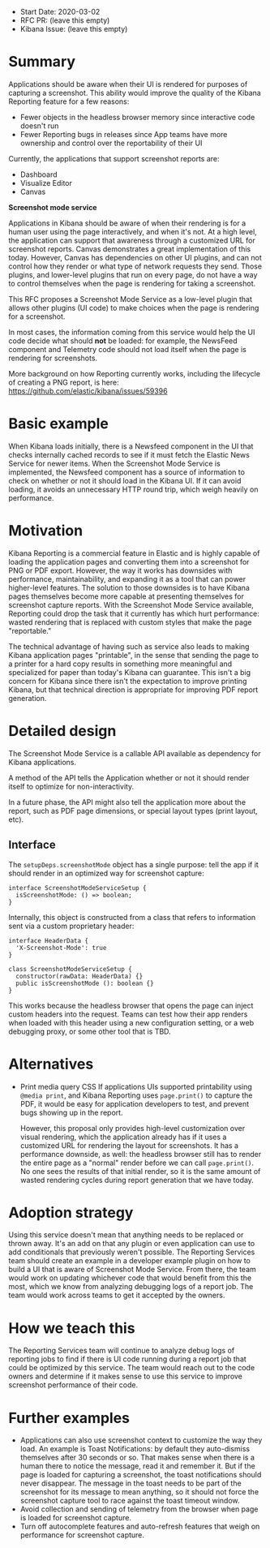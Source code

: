 - Start Date: 2020-03-02
- RFC PR: (leave this empty)
- Kibana Issue: (leave this empty)

# Summary

Applications should be aware when their UI is rendered for purposes of
capturing a screenshot. This ability would improve the quality of the Kibana
Reporting feature for a few reasons:
 - Fewer objects in the headless browser memory since interactive code doesn't run
 - Fewer Reporting bugs in releases since App teams have more ownership and
   control over the reportability of their UI

Currently, the applications that support screenshot reports are:
 - Dashboard
 - Visualize Editor
 - Canvas

**Screenshot mode service**

Applications in Kibana should be aware of when their rendering is for a human
user using the page interactively, and when it's not. At a high level, the application
can support that awareness through a customized URL for screenshot reports. Canvas
demonstrates a great implementation of this today. However, Canvas has dependencies
on other UI plugins, and can not control how they render or what type of network requests
they send. Those plugins, and lower-level plugins that run on every page, do not have
a way to control themselves when the page is rendering for taking a screenshot.

This RFC proposes a Screenshot Mode Service as a low-level plugin that allows
other plugins (UI code) to make choices when the page is rendering for a screenshot.

In most cases, the information coming from this service would help the UI code
decide what should **not** be loaded: for example, the NewsFeed component and
Telemetry code should not load itself when the page is rendering for
screenshots.

More background on how Reporting currently works, including the lifecycle of
creating a PNG report, is here: https://github.com/elastic/kibana/issues/59396

# Basic example

When Kibana loads initially, there is a Newsfeed component in the UI that
checks internally cached records to see if it must fetch the Elastic News
Service for newer items. When the Screenshot Mode Service is implemented, the
Newsfeed component has a source of information to check on whether or not it
should load in the Kibana UI. If it can avoid loading, it avoids an unnecessary
HTTP round trip, which weigh heavily on performance.

# Motivation

Kibana Reporting is a commercial feature in Elastic and is highly capable of
loading the application pages and converting them into a screenshot for PNG or
PDF export. However, the way it works has downsides with performance,
maintainability, and expanding it as a tool that can power higher-level
features. The solution to those downsides is to have Kibana pages themselves
become more capable at presenting themselves for screenshot capture reports.
With the Screenshot Mode Service available, Reporting could drop the
task that it currently has which hurt performance: wasted rendering that is
replaced with custom styles that make the page "reportable."

The technical advantage of having such as service also leads to making Kibana
application pages "printable", in the sense that sending the page to a printer
for a hard copy results in something more meaningful and specialized for paper
than today's Kibana can guarantee. This isn't a big concern for Kibana since
there isn't the expectation to improve printing Kibana, but that technical
direction is appropriate for improving PDF report generation.

# Detailed design

The Screenshot Mode Service is a callable API available as dependency for
Kibana applications.

A method of the API tells the Application whether or not it should render
itself to optimize for non-interactivity.

In a future phase, the API might also tell the application more about the
report, such as PDF page dimensions, or special layout types (print layout,
etc).

## Interface
The `setupDeps.screenshotMode` object has a single purpose: tell the app if it
should render in an optimized way for screenshot capture:

```
interface ScreenshotModeServiceSetup {
  isScreenshotMode: () => boolean;
}
```

Internally, this object is constructed from a class that refers to information
sent via a custom proprietary header:

```
interface HeaderData {
  'X-Screenshot-Mode': true
}

class ScreenshotModeServiceSetup {
  constructor(rawData: HeaderData) {}
  public isScreenshotMode (): boolean {}
}
```

This works because the headless browser that opens the page can inject custom
headers into the request. Teams can test how their app renders when loaded with
this header using a new configuration setting, or a web debugging proxy, or
some other tool that is TBD.

# Alternatives

- Print media query CSS
  If applications UIs supported printability using `@media print`, and Kibana 
  Reporting uses `page.print()` to capture the PDF, it would be easy for application 
  developers to test, and prevent bugs showing up in the report.
  
  However, this proposal only provides high-level customization over visual rendering, which the
  application already has if it uses a customized URL for rendering the layout for screenshots. It
  has a performance downside, as well: the headless browser still has to render the entire 
  page as a "normal" render before we can call `page.print()`. No one sees the 
  results of that initial render, so it is the same amount of wasted rendering cycles 
  during report generation that we have today.

# Adoption strategy

Using this service doesn't mean that anything needs to be replaced or thrown away. It's an add on
that any plugin or even application can use to add conditionals that previously weren't possible.
The Reporting Services team should create an example in a developer example plugin on how to build
a UI that is aware of Screenshot Mode Service. From there, the team would work on updating
whichever code that would benefit from this the most, which we know from analyzing debugging logs
of a report job. The team would work across teams to get it accepted by the owners.

# How we teach this

The Reporting Services team will continue to analyze debug logs of reporting jobs to find if there
is UI code running during a report job that could be optimized by this service. The team would
reach out to the code owners and determine if it makes sense to use this service to improve
screenshot performance of their code.

# Further examples

- Applications can also use screenshot context to customize the way they load.
  An example is Toast Notifications: by default they auto-dismiss themselves
  after 30 seconds or so. That makes sense when there is a human there to
  notice the message, read it and remember it. But if the page is loaded for
  capturing a screenshot, the toast notifications should never disappear. The
  message in the toast needs to be part of the screenshot for its message to
  mean anything, so it should not force the screenshot capture tool to race
  against the toast timeout window.
- Avoid collection and sending of telemetry from the browser when page is
  loaded for screenshot capture.
- Turn off autocomplete features and auto-refresh features that weigh on
  performance for screenshot capture.

